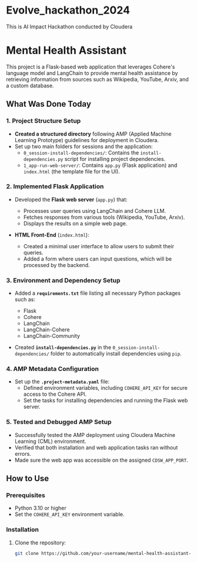 # Evolve_hackathon_2024
This is AI Impact Hackathon conducted by Cloudera

# Mental Health Assistant 

This project is a Flask-based web application that leverages Cohere's language model and LangChain to provide mental health assistance by retrieving information from sources such as Wikipedia, YouTube, Arxiv, and a custom database.

## What Was Done Today

### 1. **Project Structure Setup**

- **Created a structured directory** following AMP (Applied Machine Learning Prototype) guidelines for deployment in Cloudera.
- Set up two main folders for sessions and the application:
  - `0_session-install-dependencies/`: Contains the `install-dependencies.py` script for installing project dependencies.
  - `1_app-run-web-server/`: Contains `app.py` (Flask application) and `index.html` (the template file for the UI).

### 2. **Implemented Flask Application**

- Developed the **Flask web server** (`app.py`) that:
  - Processes user queries using LangChain and Cohere LLM.
  - Fetches responses from various tools (Wikipedia, YouTube, Arxiv).
  - Displays the results on a simple web page.

- **HTML Front-End** (`index.html`):
  - Created a minimal user interface to allow users to submit their queries.
  - Added a form where users can input questions, which will be processed by the backend.

### 3. **Environment and Dependency Setup**

- Added a **`requirements.txt`** file listing all necessary Python packages such as:
  - Flask
  - Cohere
  - LangChain
  - LangChain-Cohere
  - LangChain-Community

- Created **`install-dependencies.py`** in the `0_session-install-dependencies/` folder to automatically install dependencies using `pip`.

### 4. **AMP Metadata Configuration**

- Set up the **`.project-metadata.yaml`** file:
  - Defined environment variables, including `COHERE_API_KEY` for secure access to the Cohere API.
  - Set the tasks for installing dependencies and running the Flask web server.

### 5. **Tested and Debugged AMP Setup**

- Successfully tested the AMP deployment using Cloudera Machine Learning (CML) environment.
- Verified that both installation and web application tasks ran without errors.
- Made sure the web app was accessible on the assigned `CDSW_APP_PORT`.

## How to Use

### Prerequisites

- Python 3.10 or higher
- Set the `COHERE_API_KEY` environment variable.

### Installation

1. Clone the repository:

   ```bash
   git clone https://github.com/your-username/mental-health-assistant-amp.git
